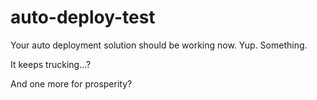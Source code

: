 # auto-deploy-test
Your auto deployment solution should be working now.
Yup.
Something.

It keeps trucking...?

And one more for prosperity?
